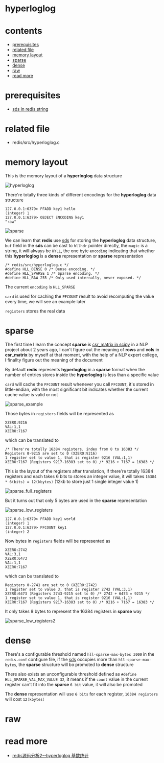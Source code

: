 # hyperloglog

# contents

* [prerequisites](#prerequisites)
* [related file](#related-file)
* [memory layout](#memory-layout)
* [sparse](#dense)
* [dense](#dense)
* [raw](#raw)
* [read more](#read-more)

# prerequisites

* [sds in redis string](https://github.com/zpoint/Redis-Internals/blob/5.0/Object/sds/sds.md)

# related file
* redis/src/hyperloglog.c

# memory layout

This is the memory layout of a **hyperloglog** data structure

![hyperloglog](https://github.com/zpoint/Redis-Internals/blob/5.0/Object/hyperloglog/hyperloglog.png)

There're totally three kinds of different encodings for the **hyperloglog** data structure

    127.0.0.1:6379> PFADD key1 hello
    (integer) 1
    127.0.0.1:6379> OBJECT ENCODING key1
    "raw"

![sparse](https://github.com/zpoint/Redis-Internals/blob/5.0/Object/hyperloglog/sparse.png)

We can learn that **redis** use [sds](https://github.com/zpoint/Redis-Internals/blob/5.0/Object/sds/sds.md) for storing the **hyperloglog** data structure, `buf` field in the **sds** can be cast to `hllhdr` pointer directly, the `magic` is a string, it will always be `HYLL`, the one byte `encoding` indicating that whether this **hyperloglog** is a **dense** representation or **sparse** representation

    /* redis/src/hyperloglog.c */
    #define HLL_DENSE 0 /* Dense encoding. */
    #define HLL_SPARSE 1 /* Sparse encoding. */
    #define HLL_RAW 255 /* Only used internally, never exposed. */

The current `encoding` is `HLL_SPARSE`

`card` is used for caching the `PFCOUNT` result to avoid recomputing the value every time, we will see an example later

`registers` stores the real data

# sparse

The first time I learn the concept **sparse** is [csr_matrix in scipy](https://docs.scipy.org/doc/scipy/reference/generated/scipy.sparse.csr_matrix.html) in a NLP project about 2 years ago, I can't figure out the meaning of **rows** and **cols** in **csr_matrix** by myself at that moment, with the help of a NLP expert college, I finallty figure out the meaning of the document

By default **redis** represents **hyperloglog** in a **sparse** format when the number of entries stores inside the **hyperloglog** is less than a specific value

`card` will cache the `PFCOUNT` result whenever you call `PFCOUNT`, it's stored in little-endian, with the most significant bit indicates whether the current cache value is valid or not

![sparse_example](https://github.com/zpoint/Redis-Internals/blob/5.0/Object/hyperloglog/sparse_example.png)

Those bytes in `registers` fields will be represented as

	XZERO:9216
    VAL:1,1
    XZERO:7167

which can be translated to

	/* There're totally 16384 registers, index from 0 to 16383 */
	Registers 0-9215 are set to 0 (XZERO:9216)
    1 register set to value 1, that is register 9216 (VAL:1,1)
    XZERO:7167 (Registers 9217-16383 set to 0) /* 9216 + 7167 = 16383 */

This is the layout of the registers after translation, if there're totally 16384 registers and each takes 6 bits to stores an integer value, it will takes `16384 * 6(bits) = 12(kbytes)` (12kb to store just 1 single integer value 1)

![sparse_full_registers](https://github.com/zpoint/Redis-Internals/blob/5.0/Object/hyperloglog/sparse_full_registers.png)

But it turns out that only 5 bytes are used in the **sparse** representation

![sparse_low_registers](https://github.com/zpoint/Redis-Internals/blob/5.0/Object/hyperloglog/sparse_low_registers.png)

    127.0.0.1:6379> PFADD key1 world
    (integer) 1
    127.0.0.1:6379> PFCOUNT key1
    (integer) 2

Now bytes in `registers` fields will be represented as

	XZERO:2742
    VAL:3,1
    XZERO:6473
    VAL:1,1
    XZERO:7167

which can be translated to

	Registers 0-2741 are set to 0 (XZERO:2742)
    1 register set to value 3, that is register 2742 (VAL:3,1)
    XZERO:6473 (Registers 2743-9215 set to 0) /* 2742 + 6473 = 9215 */
    1 register set to value 1, that is register 9216 (VAL:1,1)
    XZERO:7167 (Registers 9217-16383 set to 0) /* 9216 + 7167 = 16383 */

It only takes 8 bytes to represent the 16384 registers in **sparse** way

![sparse_low_registers2](https://github.com/zpoint/Redis-Internals/blob/5.0/Object/hyperloglog/sparse_low_registers2.png)

# dense

There's a configurable threshold named `hll-sparse-max-bytes 3000` in the `redis.conf` configure file, if the [sds](https://github.com/zpoint/Redis-Internals/blob/5.0/Object/sds/sds.md) occupies more than `hll-sparse-max-bytes`, the **sparse** structure will bo promoted to **dense** structure

There also exists an unconfigurable threshold defined as `#define HLL_SPARSE_VAL_MAX_VALUE 32`, it means if the `count` value in the current register can't fit into the **sparse** `6 bit` value, it will also be promoted

The **dense** representation will use `6 bits` for each register, `16384 registers` will cost `12(kbytes)`



# raw

# read more
* [redis源码分析2--hyperloglog 基数统计](https://www.cnblogs.com/lh-ty/p/9972901.html)